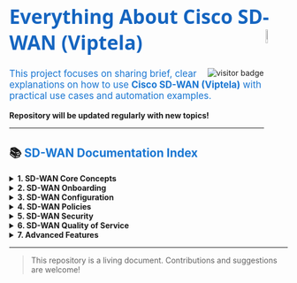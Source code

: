 
<h1 style="color:#1565c0; font-family:Segoe UI,Arial,sans-serif; font-size:2.5em;">
  Everything About Cisco SD-WAN (Viptela)
  <img src="images/Ansible.png" width="8%" align="right" />
</h1>

<img align="right" valign="center" src="https://visitor-badge.laobi.icu/badge?page_id=network.tocoder.network.tocoder" alt="visitor badge"/>

<p style="color:#1976d2; font-size:1.2em;">
  This project focuses on sharing brief, clear explanations on how to use <b>Cisco SD-WAN (Viptela)</b> with practical use cases and automation examples.<br>
  
  <b>Repository will be updated regularly with new topics!</b>
</p>

---

## 📚 <span style="color:#1976d2;">SD-WAN Documentation Index</span>

<details>
  <summary><b>1. SD-WAN Core Concepts</b></summary>
  <ul>
    <li><a href="01_SD-WAN_Core_Concepts/Controllers_Architecture.md">Controllers Architecture</a></li>
    <li><a href="01_SD-WAN_Core_Concepts/Plane_Architecture.md">SD-WAN Functional Planes Overview</a></li>
    <li><a href="01_SD-WAN_Core_Concepts/Security_and_Authentication.md">Security & Transport Protocol</a></li>
    <li><a href="01_SD-WAN_Core_Concepts/SD-WAN_Operation_Flow.md">How SD-WAN Works (Step by Step Flow)</a></li>
    <li><a href="01_SD-WAN_Core_Concepts/Key_Protocols.md">Key Protocols</a></li>
    <li><a href="01_SD-WAN_Core_Concepts/Network_Ports.md">Network Ports</a></li>
    <li><a href="01_SD-WAN_Core_Concepts/Special_VPNs_in_Cisco_SD-WAN.md">Special VPNs in Cisco SD-WAN</a></li>
    <li><a href="01_SD-WAN_Core_Concepts/Verification_Commands.md">Verification Commands</a></li>
    <li><a href="01_SD-WAN_Core_Concepts/Quick_Troubleshooting_Checklist.md">Quick Troubleshooting Checklist</a></li>
  </ul>
</details>
<details>
  <summary><b>2. SD-WAN Onboarding</b></summary>
  <ul>
    <li><a href="02_SD-WAN_Onboarding/README.md">Onboarding Steps</a></li>
  </ul>
</details>
<details>
  <summary><b>3. SD-WAN Configuration</b></summary>
  <ul>
    <li><a href="03_SD-WAN_Configuration/README.md">Configuration Guide</a></li>
  </ul>
</details>
<details>
  <summary><b>4. SD-WAN Policies</b></summary>
  <ul>
    <li><a href="04_SD-WAN_Policies/README.md">Policy Types & Examples</a></li>
  </ul>
</details>
<details>
  <summary><b>5. SD-WAN Security</b></summary>
  <ul>
    <li><a href="05_SD-WAN_Security/README.md">Security Concepts</a></li>
  </ul>
</details>
<details>
  <summary><b>6. SD-WAN Quality of Service</b></summary>
  <ul>
    <li><a href="06_SD-WAN_Quality_of_Service/README.md">QoS Overview</a></li>
  </ul>
</details>
<details>
  <summary><b>7. Advanced Features</b></summary>
  <ul>
    <li><a href="07_Advanced_Features/README.md">Advanced Features</a></li>
  </ul>
</details>

---

> This repository is a living document. Contributions and suggestions are welcome!

